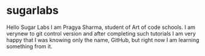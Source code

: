 # sugarlabs
Hello Sugar Labs
I am Pragya Sharma, student of Art of code schools. I am verynew to git control version and after completing such tutorials I am very happy that I was knowing only the name, GitHub, but right now I am learning something from it.
